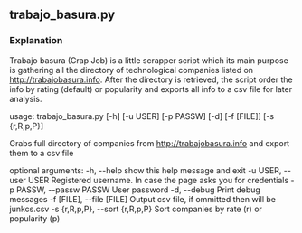 ##  trabajo_basura.py
### Explanation

Trabajo basura (Crap Job) is a little scrapper script which its main purpose is gathering
all the directory of technological companies listed on http://trabajobasura.info. 
 After the directory is retrieved, the script order the info by rating (default) or popularity and
exports all info to a csv file for later analysis.


usage: trabajo_basura.py [-h] [-u USER] [-p PASSW] [-d] [-f [FILE]]
                         [-s {r,R,p,P}]

Grabs full directory of companies from http://trabajobasura.info and export
them to a csv file

optional arguments:
  -h, --help            show this help message and exit
  -u USER, --user USER  Registered username. In case the page asks you for
                        credentials
  -p PASSW, --passw PASSW
                        User password
  -d, --debug           Print debug messages
  -f [FILE], --file [FILE]
                        Output csv file, if ommitted then will be junkcs.csv
  -s {r,R,p,P}, --sort {r,R,p,P}
                        Sort companies by rate (r) or popularity (p)



